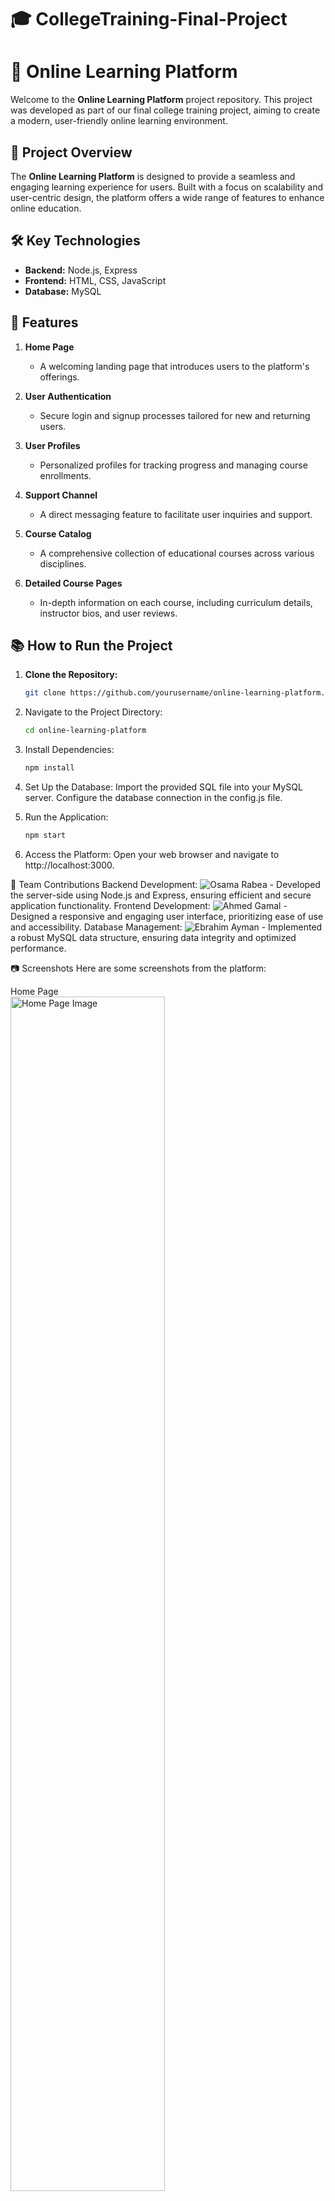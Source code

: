 # 🎓 CollegeTraining-Final-Project

# 🌟 Online Learning Platform

Welcome to the **Online Learning Platform** project repository. This project was developed as part of our final college training project, aiming to create a modern, user-friendly online learning environment.

## 🚀 Project Overview

The **Online Learning Platform** is designed to provide a seamless and engaging learning experience for users. Built with a focus on scalability and user-centric design, the platform offers a wide range of features to enhance online education.

## 🛠️ Key Technologies

- **Backend:** Node.js, Express
- **Frontend:** HTML, CSS, JavaScript
- **Database:** MySQL

## 🎯 Features

1. **Home Page**
   - A welcoming landing page that introduces users to the platform's offerings.

2. **User Authentication**
   - Secure login and signup processes tailored for new and returning users.

3. **User Profiles**
   - Personalized profiles for tracking progress and managing course enrollments.

4. **Support Channel**
   - A direct messaging feature to facilitate user inquiries and support.

5. **Course Catalog**
   - A comprehensive collection of educational courses across various disciplines.

6. **Detailed Course Pages**
   - In-depth information on each course, including curriculum details, instructor bios, and user reviews.

## 📚 How to Run the Project

1. **Clone the Repository:**
   ```bash
   git clone https://github.com/yourusername/online-learning-platform.git
2. Navigate to the Project Directory:
   ```bash
   cd online-learning-platform
3. Install Dependencies:
   ```bash
   npm install
4. Set Up the Database:
   Import the provided SQL file into your MySQL server.
   Configure the database connection in the config.js file.
   
6. Run the Application:
    ```bash
    npm start
7. Access the Platform:
   Open your web browser and navigate to http://localhost:3000.


👥 Team Contributions
Backend Development: ![Osama Rabea](https://github.com/OsamaRab3) - Developed the server-side using Node.js and Express, ensuring efficient and secure application functionality.
Frontend Development: ![Ahmed Gamal](https://github.com/Ahmed-Gamal-0) - Designed a responsive and engaging user interface, prioritizing ease of use and accessibility.
Database Management: ![Ebrahim Ayman](https://github.com/HemaX10)  - Implemented a robust MySQL data structure, ensuring data integrity and optimized performance.


📷 Screenshots
Here are some screenshots from the platform:

Home Page <br/>
<img src="image/home.png" alt="Home Page Image" width="70%" /> <br/>

User Authentication  <br/>
<img src="image/signup.png" alt="Sign Up Page Image" width="70%" /> <br/>
<img src="image/login.png" alt="Login Page Image" width="70%" /> <br/>

User Profiles  <br/>
<img src="image/profile.png" alt="Profile Page Image" width="70%" /> <br/>

Course Catalog  <br/>
<img src="image/course.png" alt="Profile Page Image" width="70%" />  <br/>

Support Channel  <br/>
<img src="image/message.png" alt="Message Page Image" width="70%" />  <br/>

<br/>
🔗 Links
Project Repository: ![Project Repository Link](gh repo clone OsamaRab3/CollegeTraining-Final-Project)


📄 License
This project is licensed under the MIT License - see the LICENSE file for details.








